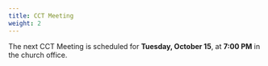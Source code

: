 ```yaml
---
title: CCT Meeting
weight: 2
---
```


The next CCT Meeting is scheduled for **Tuesday, October 15**, at **7:00 PM** in the church office.